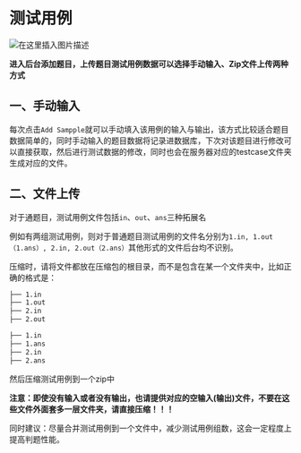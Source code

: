 # 测试用例

![在这里插入图片描述](https://img-blog.csdnimg.cn/20210523215852734.png?x-oss-process=image/watermark,type_ZmFuZ3poZW5naGVpdGk,shadow_10,text_aHR0cHM6Ly9ibG9nLmNzZG4ubmV0L3dlaXhpbl80Mzg1MzA5Nw==,size_16,color_FFFFFF,t_70)

**进入后台添加题目，上传题目测试用例数据可以选择手动输入、Zip文件上传两种方式**

## 一、手动输入

每次点击`Add Sampple`就可以手动填入该用例的输入与输出，该方式比较适合题目数据简单的，同时手动输入的题目数据将记录进数据库，下次对该题目进行修改可以直接获取，然后进行测试数据的修改，同时也会在服务器对应的testcase文件夹生成对应的文件。

## 二、文件上传

对于通题目，测试用例文件包括`in`、`out`、`ans`三种拓展名

例如有两组测试用例，则对于普通题目测试用例的文件名分别为`1.in, 1.out（1.ans）, 2.in, 2.out（2.ans）`其他形式的文件后台均不识别。

压缩时，请将文件都放在压缩包的根目录，而不是包含在某一个文件夹中，比如正确的格式是：

```bash
├── 1.in
├── 1.out
├── 2.in
├── 2.out
```

```bash
├── 1.in
├── 1.ans
├── 2.in
├── 2.ans
```

然后压缩测试用例到一个zip中

**注意：即使没有输入或者没有输出，也请提供对应的空输入(输出)文件，不要在这些文件外面套多一层文件夹，请直接压缩！！！**

同时建议：尽量合并测试用例到一个文件中，减少测试用例组数，这会一定程度上提高判题性能。
